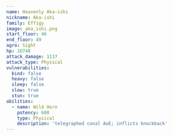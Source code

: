 ```yaml
---
name: Heavenly Aka-ishi
nickname: Aka-ishi
family: Effigy
image: aka_ishi.png
start_floor: 46
end_floor: 49
agro: Sight
hp: 10748
attack_damage: 1137
attack_type: Physical
vulnerabilities:
  bind: false
  heavy: false
  sleep: false
  slow: true
  stun: true
abilities:
  - name: Wild Horn
    potency: 600
    type: Physical
    description: 'telegraphed conal AoE; inflicts knockback'
---
```

